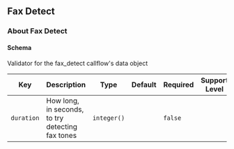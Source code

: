 ## Fax Detect

### About Fax Detect

#### Schema

Validator for the fax_detect callflow's data object



Key | Description | Type | Default | Required | Support Level
--- | ----------- | ---- | ------- | -------- | -------------
`duration` | How long, in seconds, to try detecting fax tones | `integer()` |   | `false` |  



